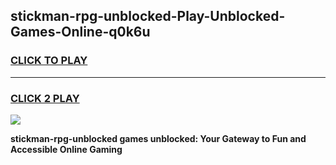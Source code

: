 
## stickman-rpg-unblocked-Play-Unblocked-Games-Online-q0k6u
<h3>
<a href="https://premium76.site?title=stickman-rpg-unblocked&ref=25A">CLICK TO PLAY</a></h3>
<hr>

<h3>
<a href="https://premium76.site?title=stickman-rpg-unblocked&ref=25A">CLICK 2 PLAY</a>
  
</h3>

<a href="https://premium76.site?title=stickman-rpg-unblocked&ref=25A"><img src="https://clearcache.store/games.png"></a>


**stickman-rpg-unblocked games unblocked: Your Gateway to Fun and Accessible Online Gaming**
